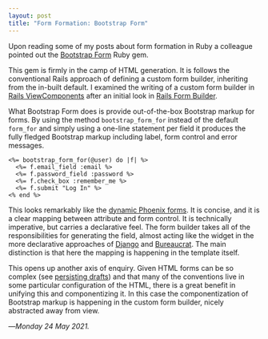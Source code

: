 ```yaml
---
layout: post
title: "Form Formation: Bootstrap Form"
---
```


Upon reading some of my posts about form formation in Ruby a colleague pointed out the [Bootstrap Form][bf] Ruby gem.

This gem is firmly in the camp of HTML generation. It is follows the conventional Rails approach of defining a custom form builder, inheriting from the in-built default. I examined the writing of a custom form builder in [Rails ViewComponents][rvc] after an initial look in [Rails Form Builder][rfb].

What Bootstrap Form does is provide out-of-the-box Bootstrap markup for forms. By using the method `bootstrap_form_for` instead of the default `form_for` and simply using a one-line statement per field it produces the fully fledged Bootstrap markup including label, form control and error messages.

```
<%= bootstrap_form_for(@user) do |f| %>
  <%= f.email_field :email %>
  <%= f.password_field :password %>
  <%= f.check_box :remember_me %>
  <%= f.submit "Log In" %>
<% end %>
```

This looks remarkably like the [dynamic Phoenix forms][dpf]. It is concise, and it is a clear mapping between attribute and form control. It is technically imperative, but carries a declarative feel. The form builder takes all of the responsibilities for generating the field, almost acting like the widget in the more declarative approaches of [Django][dj] and [Bureaucrat][bu]. The main distinction is that here the mapping is happening in the template itself.

This opens up another axis of enquiry. Given HTML forms can be so complex (see [persisting drafts][pd]) and that many of the conventions live in some particular configuration of the HTML, there is a great benefit in unifying this and componentizing it. In this case the componentization of Bootstrap markup is happening in the custom form builder, nicely abstracted away from view.

—*Monday 24 May 2021.*

[bf]: https://github.com/bootstrap-ruby/bootstrap_form
[rvc]: https://www.crossingtheruby.com/2021/05/15/form-formation-rails-view-components.html
[rfb]: https://www.crossingtheruby.com/2021/05/10/form-formation-rails-form-builder.html
[dpf]: https://www.crossingtheruby.com/2021/05/20/form-formation-phoenix.html
[dj]: https://www.crossingtheruby.com/2021/05/05/form-formation-django-forms.html
[bu]: https://www.crossingtheruby.com/2021/05/02/form-formation-bureaucrat.html
[pd]: https://www.crossingtheruby.com/2021/05/14/form-automation-benefit-persisting-unfinished-forms-programmatically.html

